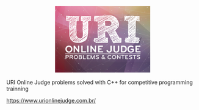 <p align="center">
<img src="https://github.com/vitor-mafra/URI/blob/master/logo-gmail-urionlinejudge.png" alt="alt text" width="250" height="175">
</p>

URI Online Judge problems solved with C++ for competitive programming trainning

https://www.urionlinejudge.com.br/
